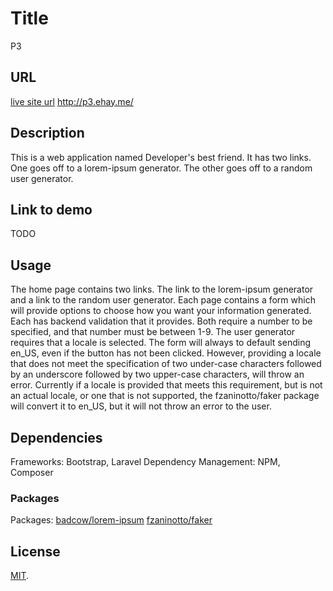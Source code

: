 # Title
P3
## URL
[live site url](http://p3.ehay.me/) http://p3.ehay.me/
## Description
This is a web application named Developer's best friend. It has two links. One goes off to a lorem-ipsum generator. The other goes off to a random user generator.
## Link to demo
TODO
## Usage
The home page contains two links. The link to the lorem-ipsum generator and a link to the random user generator. Each page contains a form which will provide options to choose how you want your information generated. Each has backend validation that it provides. Both require a number to be specified, and that number must be between 1-9. The user generator requires that a locale is selected. The form will always to default sending en_US, even if the button has not been clicked. However, providing a locale that does not meet the specification of two under-case characters followed by an underscore followed by two upper-case characters, will throw an error. Currently if a locale is provided that meets this requirement, but is not an actual locale, or one that is not supported, the fzaninotto/faker package will convert it to en_US, but it will not throw an error to the user. 
## Dependencies
Frameworks: Bootstrap, Laravel
Dependency Management: NPM, Composer
### Packages
Packages: [badcow/lorem-ipsum](https://packagist.org/packages/badcow/lorem-ipsum)
          [fzaninotto/faker](https://packagist.org/packages/fzaninotto/faker)

## License
[MIT](http://opensource.org/licenses/MIT).
